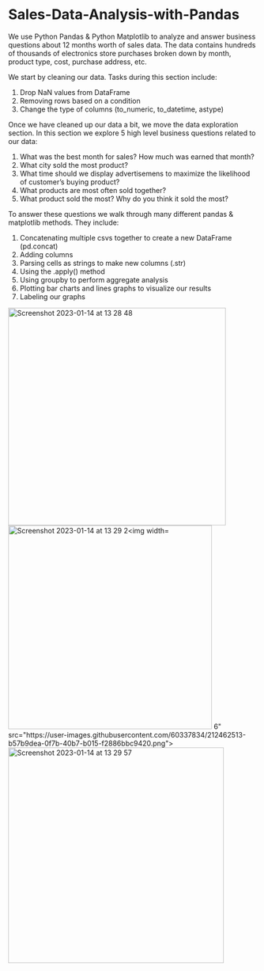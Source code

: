 # Sales-Data-Analysis-with-Pandas

We use Python Pandas & Python Matplotlib to analyze and answer business questions about 12 months worth of sales data. The data contains hundreds of thousands of electronics store purchases broken down by month, product type, cost, purchase address, etc.

We start by cleaning our data. Tasks during this section include:

1) Drop NaN values from DataFrame
2) Removing rows based on a condition
3) Change the type of columns (to_numeric, to_datetime, astype)

Once we have cleaned up our data a bit, we move the data exploration section. In this section we explore 5 high level business questions related to our data:

1) What was the best month for sales? How much was earned that month?
2) What city sold the most product?
3) What time should we display advertisemens to maximize the likelihood of customer’s buying product?
4) What products are most often sold together?
5) What product sold the most? Why do you think it sold the most?

To answer these questions we walk through many different pandas & matplotlib methods. They include:

1) Concatenating multiple csvs together to create a new DataFrame (pd.concat)
2) Adding columns
3) Parsing cells as strings to make new columns (.str)
4) Using the .apply() method
5) Using groupby to perform aggregate analysis
6) Plotting bar charts and lines graphs to visualize our results
7) Labeling our graphs


<img width="440" alt="Screenshot 2023-01-14 at 13 28 48" src="https://user-images.githubusercontent.com/60337834/212462506-b5b2c885-81a4-42bf-a5c6-d6b631f2f12c.png">
<img width="412" alt="Screenshot 2023-01-14 at 13 29 2<img width="552" alt="Screenshot 2023-01-14 at 13 30 41" src="https://user-images.githubusercontent.com/60337834/212462530-afbea0b9-b855-49e0-82de-6556118c7f1b.png">
6" src="https://user-images.githubusercontent.com/60337834/212462513-b57b9dea-0f7b-40b7-b015-f2886bbc9420.png">
<img width="436" alt="Screenshot 2023-01-14 at 13 29 57" src="https://user-images.githubusercontent.com/60337834/212462521-680b7ac7-98db-4042-98e3-8e45340cee42.png">
